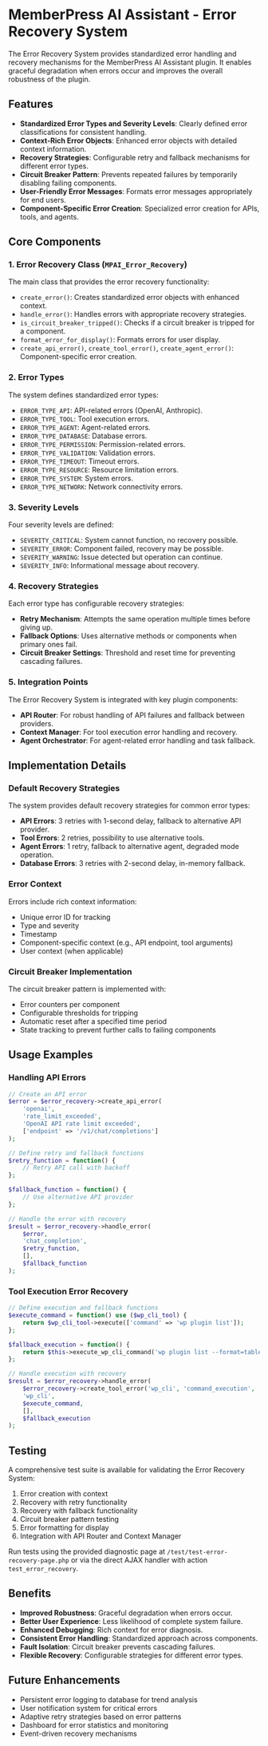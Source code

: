 # MemberPress AI Assistant - Error Recovery System

The Error Recovery System provides standardized error handling and recovery mechanisms for the MemberPress AI Assistant plugin. It enables graceful degradation when errors occur and improves the overall robustness of the plugin.

## Features

- **Standardized Error Types and Severity Levels**: Clearly defined error classifications for consistent handling.
- **Context-Rich Error Objects**: Enhanced error objects with detailed context information.
- **Recovery Strategies**: Configurable retry and fallback mechanisms for different error types.
- **Circuit Breaker Pattern**: Prevents repeated failures by temporarily disabling failing components.
- **User-Friendly Error Messages**: Formats error messages appropriately for end users.
- **Component-Specific Error Creation**: Specialized error creation for APIs, tools, and agents.

## Core Components

### 1. Error Recovery Class (`MPAI_Error_Recovery`)

The main class that provides the error recovery functionality:

- `create_error()`: Creates standardized error objects with enhanced context.
- `handle_error()`: Handles errors with appropriate recovery strategies.
- `is_circuit_breaker_tripped()`: Checks if a circuit breaker is tripped for a component.
- `format_error_for_display()`: Formats errors for user display.
- `create_api_error()`, `create_tool_error()`, `create_agent_error()`: Component-specific error creation.

### 2. Error Types

The system defines standardized error types:

- `ERROR_TYPE_API`: API-related errors (OpenAI, Anthropic).
- `ERROR_TYPE_TOOL`: Tool execution errors.
- `ERROR_TYPE_AGENT`: Agent-related errors.
- `ERROR_TYPE_DATABASE`: Database errors.
- `ERROR_TYPE_PERMISSION`: Permission-related errors.
- `ERROR_TYPE_VALIDATION`: Validation errors.
- `ERROR_TYPE_TIMEOUT`: Timeout errors.
- `ERROR_TYPE_RESOURCE`: Resource limitation errors.
- `ERROR_TYPE_SYSTEM`: System errors.
- `ERROR_TYPE_NETWORK`: Network connectivity errors.

### 3. Severity Levels

Four severity levels are defined:

- `SEVERITY_CRITICAL`: System cannot function, no recovery possible.
- `SEVERITY_ERROR`: Component failed, recovery may be possible.
- `SEVERITY_WARNING`: Issue detected but operation can continue.
- `SEVERITY_INFO`: Informational message about recovery.

### 4. Recovery Strategies

Each error type has configurable recovery strategies:

- **Retry Mechanism**: Attempts the same operation multiple times before giving up.
- **Fallback Options**: Uses alternative methods or components when primary ones fail.
- **Circuit Breaker Settings**: Threshold and reset time for preventing cascading failures.

### 5. Integration Points

The Error Recovery System is integrated with key plugin components:

- **API Router**: For robust handling of API failures and fallback between providers.
- **Context Manager**: For tool execution error handling and recovery.
- **Agent Orchestrator**: For agent-related error handling and task fallback.

## Implementation Details

### Default Recovery Strategies

The system provides default recovery strategies for common error types:

- **API Errors**: 3 retries with 1-second delay, fallback to alternative API provider.
- **Tool Errors**: 2 retries, possibility to use alternative tools.
- **Agent Errors**: 1 retry, fallback to alternative agent, degraded mode operation.
- **Database Errors**: 3 retries with 2-second delay, in-memory fallback.

### Error Context

Errors include rich context information:

- Unique error ID for tracking
- Type and severity
- Timestamp
- Component-specific context (e.g., API endpoint, tool arguments)
- User context (when applicable)

### Circuit Breaker Implementation

The circuit breaker pattern is implemented with:

- Error counters per component
- Configurable thresholds for tripping
- Automatic reset after a specified time period
- State tracking to prevent further calls to failing components

## Usage Examples

### Handling API Errors

```php
// Create an API error
$error = $error_recovery->create_api_error(
    'openai', 
    'rate_limit_exceeded', 
    'OpenAI API rate limit exceeded', 
    ['endpoint' => '/v1/chat/completions']
);

// Define retry and fallback functions
$retry_function = function() {
    // Retry API call with backoff
};

$fallback_function = function() {
    // Use alternative API provider
};

// Handle the error with recovery
$result = $error_recovery->handle_error(
    $error,
    'chat_completion',
    $retry_function,
    [],
    $fallback_function
);
```

### Tool Execution Error Recovery

```php
// Define execution and fallback functions
$execute_command = function() use ($wp_cli_tool) {
    return $wp_cli_tool->execute(['command' => 'wp plugin list']);
};

$fallback_execution = function() {
    return $this->execute_wp_cli_command('wp plugin list --format=table');
};

// Handle execution with recovery
$result = $error_recovery->handle_error(
    $error_recovery->create_tool_error('wp_cli', 'command_execution', 'WP-CLI command execution'),
    'wp_cli',
    $execute_command,
    [],
    $fallback_execution
);
```

## Testing

A comprehensive test suite is available for validating the Error Recovery System:

1. Error creation with context
2. Recovery with retry functionality
3. Recovery with fallback functionality
4. Circuit breaker pattern testing
5. Error formatting for display
6. Integration with API Router and Context Manager

Run tests using the provided diagnostic page at `/test/test-error-recovery-page.php` or via the direct AJAX handler with action `test_error_recovery`.

## Benefits

- **Improved Robustness**: Graceful degradation when errors occur.
- **Better User Experience**: Less likelihood of complete system failure.
- **Enhanced Debugging**: Rich context for error diagnosis.
- **Consistent Error Handling**: Standardized approach across components.
- **Fault Isolation**: Circuit breaker prevents cascading failures.
- **Flexible Recovery**: Configurable strategies for different error types.

## Future Enhancements

- Persistent error logging to database for trend analysis
- User notification system for critical errors
- Adaptive retry strategies based on error patterns
- Dashboard for error statistics and monitoring
- Event-driven recovery mechanisms
